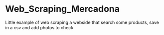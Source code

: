 # Web_Scraping_Mercadona
Little example of web scraping a webside that search some products, save in a csv and add photos to check
